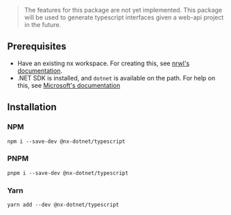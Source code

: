 > The features for this package are not yet implemented. This package will be used to generate typescript interfaces given a web-api project in the future.

## Prerequisites

- Have an existing nx workspace. For creating this, see [nrwl's documentation](https://nx.dev/latest/angular/getting-started/nx-setup).
- .NET SDK is installed, and `dotnet` is available on the path. For help on this, see [Microsoft's documentation](https://dotnet.microsoft.com/learn/dotnet/hello-world-tutorial/install)

## Installation

### NPM

```shell
npm i --save-dev @nx-dotnet/typescript
```

### PNPM

```shell
pnpm i --save-dev @nx-dotnet/typescript
```

### Yarn

```shell
yarn add --dev @nx-dotnet/typescript
```
